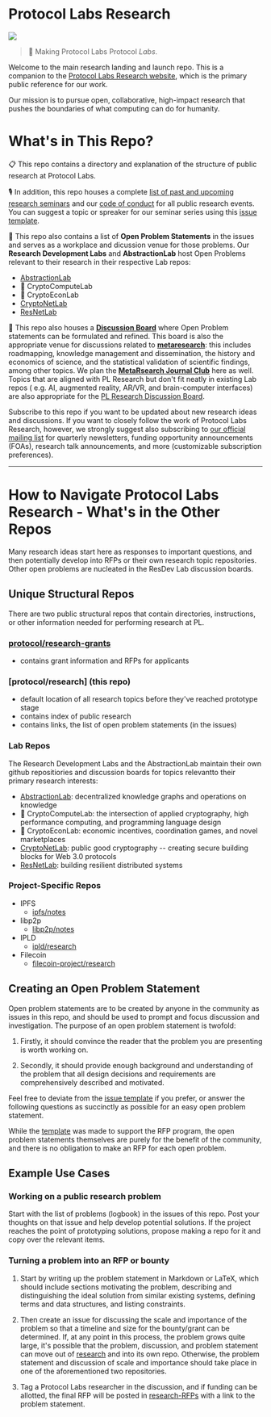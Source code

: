 # Protocol Labs Research
[![](https://img.shields.io/badge/team-research-0f41f4.svg?style=flat-square)](https://github.com/protocol/research)

> :rocket: Making Protocol Labs Protocol _Labs_.

Welcome to the main research landing and launch repo. This is a companion to the [Protocol Labs Research website](https://research.protocol.ai/), which is the primary public reference for our work.

Our mission is to pursue open, collaborative, high-impact research that pushes the boundaries of what computing can do for humanity.

# What's in This Repo?

📋 This repo contains a directory and explanation of the structure of public research at Protocol Labs.

🎙️ In addition, this repo houses a complete [list of past and upcoming research seminars](https://github.com/protocol/research/blob/master/research-events/research-seminars.md) and our [code of conduct](https://github.com/protocol/research/blob/master/research-events/code-of-conduct.md) for all public research events. You can suggest a topic or spreaker for our seminar series using this [issue template](https://github.com/protocol/research/blob/master/.github/ISSUE_TEMPLATE/research-seminar-suggestion.md). 

📝 This repo also contains a list of **Open Problem Statements** in the issues and serves as a workplace and dicussion venue for those problems.
Our **Research Development Labs** and **AbstractionLab** host Open Problems relevant to their research in their respective Lab repos:
-  [AbstractionLab](https://github.com/protocol/AbstractionLab)
-  🚧 CryptoComputeLab
-  🚧 CryptoEconLab
-  [CryptoNetLab](https://github.com/protocol/CryptoNetLab)
-  [ResNetLab](https://github.com/protocol/ResNetLab)


🎤 This repo also houses a [**Discussion Board**](https://github.com/protocol/research/discussions) where Open Problem statements can be formulated and refined. This  board is also the appropriate venue for discussions related to [**metaresearch**](https://research.protocol.ai/areas/metaresearch/): this includes roadmapping, knowledge management and dissemination, the history and economics of science, and the statistical validation of scientific findings,  among other topics. We plan the [**MetaRsearch Journal Club**](https://github.com/protocol/research/discussions/categories/metaresearch-journal-club) here as well. Topics that are aligned with PL Research but don't fit neatly in existing Lab repos ( e.g. AI, augmented reality, AR/VR, and brain-computer interfaces) are also appropriate for the [PL Research Discussion Board](https://github.com/protocol/research/discussions).

Subscribe to this repo if you want to be updated about new research ideas and discussions. If you want to closely follow the work of Protocol Labs Research, however, we strongly suggest also subscribing to [our official mailing list](https://protocol.us4.list-manage.com/subscribe?MERGE0=&u=09d704b0125b11d44d67d4617&id=7aa0f1150b&subscribe=) for quarterly newsletters, funding opportunity announcements (FOAs), research talk announcements, and more (customizable subscription preferences). 


---


# How to Navigate Protocol Labs Research - What's in the Other Repos
Many research ideas start here as responses to important questions, and then potentially develop into RFPs or their own research topic repositories. Other open problems are nucleated in the ResDev Lab discussion boards.

## Unique Structural Repos
There are two public structural repos that contain directories, instructions, or other information needed for performing research at PL.


### [protocol/research-grants](https://github.com/protocol/research-RFPs)
 - contains grant information and RFPs for applicants

### [protocol/research]  **(this repo)**
 - default location of all research topics before they've reached prototype stage
 - contains index of public research
 - contains links, the list of open problem statements (in the issues)

### Lab Repos
The Research Development Labs and the AbstractionLab maintain their own github repositiories and discussion boards for topics relevantto their primary research interests:

-  [AbstractionLab](https://github.com/protocol/AbstractionLab): decentralized knowledge graphs and operations on knowledge
-  🚧 CryptoComputeLab: the intersection of applied cryptography, high performance computing, and programming language design
-  🚧 CryptoEconLab: economic incentives, coordination games, and novel marketplaces
-  [CryptoNetLab](https://github.com/protocol/CryptoNetLab): public good cryptography -- creating secure building blocks for Web 3.0 protocols
-  [ResNetLab](https://github.com/protocol/ResNetLab): building resilient distributed systems

### Project-Specific Repos

- IPFS
  - [ipfs/notes](https://github.com/ipfs/notes)
- libp2p
  - [libp2p/notes](https://github.com/libp2p/notes)
- IPLD  
  - [ipld/research](https://github.com/ipld/research)
- Filecoin
  - [filecoin-project/research](https://github.com/filecoin-project/research)

## Creating an Open Problem Statement
Open problem statements are to be created by anyone in the community as issues in this repo, and should be used to prompt and focus discussion and investigation. The purpose of an open problem statement is twofold:

1. Firstly, it should convince the reader that the problem you are presenting is worth working on.  

2. Secondly, it should provide enough background and understanding of the problem that all design decisions and requirements are comprehensively described and motivated. 

Feel free to deviate from the [issue template](https://github.com/protocol/research/blob/add-metaresearch/.github/ISSUE_TEMPLATE/open-problem.md) if you prefer, or answer the following questions as succinctly as possible for an easy open problem statement.

While the [template](https://github.com/protocol/research/blob/add-metaresearch/.github/ISSUE_TEMPLATE/open-problem.md) was made to support the RFP program, the open problem statements themselves are purely for the benefit of the community, and there is no obligation to make an RFP for each open problem.

## Example Use Cases

### Working on a public research problem
Start with the list of problems (logbook) in the issues of this repo.  Post your thoughts on that issue and help develop potential solutions.  If the project reaches the point of prototyping solutions, propose making a repo for it and copy over the relevant items.

### Turning a problem into an RFP or bounty
1. Start by writing up the problem statement in Markdown or LaTeX, which should include sections motivating the problem, describing and distinguishing the ideal solution from similar existing systems, defining terms and data structures, and listing constraints. 
 
2. Then create an issue for discussing the scale and importance of the problem so that a timeline and size for the bounty/grant can be determined.  If, at any point in this process, the problem grows quite large, it's possible that the problem, discussion, and problem statement can move out of [research](https://github.com/protocol/research) and into its own repo.  Otherwise, the problem statement and discussion of scale and importance should take place in one of the aforementioned two repositories.  

3. Tag a Protocol Labs researcher in the discussion, and if funding can be allotted, the final RFP will be posted in [research-RFPs](https://github.com/protocol/research-RFPs) with a link to the problem statement.


